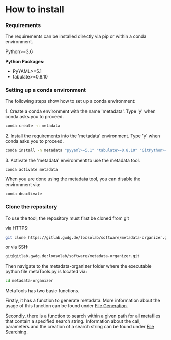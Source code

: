 # How to install

### Requirements

The requirements can be installed directly via pip or within a conda environment.

Python>=3.6

__Python Packages:__

- PyYAML>=5.1
- tabulate>=0.8.10

### Setting up a conda environment

The following steps show how to set up a conda environment:

1\. Create a conda environment with the name 'metadata'. Type 'y' when conda asks you to proceed.

```bash
conda create -n metadata
```

2\. Install the requirements into the 'metadata' environment. Type 'y' when conda asks you to proceed.

```bash
conda install -n metadata "pyyaml>=5.1" "tabulate>=0.8.10" "GitPython>=3.1.18"
```

3\. Activate the 'metadata' environment to use the metadata tool.

```bash
conda activate metadata
```

When you are done using the metadata tool, you can disable the environment via:

```bash
conda deactivate
```


### Clone the repository

To use the tool, the repository must first be cloned from git 

via HTTPS:
```bash
git clone https://gitlab.gwdg.de/loosolab/software/metadata-organizer.git
```

or via SSH:
```bash
git@gitlab.gwdg.de:loosolab/software/metadata-organizer.git
```

Then navigate to the metadata-organizer folder where the executable python file metaTools.py is located via:

```bash
cd metadata-organizer
```

MetaTools has two basic functions.

Firstly, it has a function to generate metadata. More information about the usage of this function can be found under [File Generation](generate.md).

Secondly, there is a function to search within a given path for all metafiles that contain a specified search string. Information about the call, parameters and the creation of a search string can be found under [File Searching](search.md).
